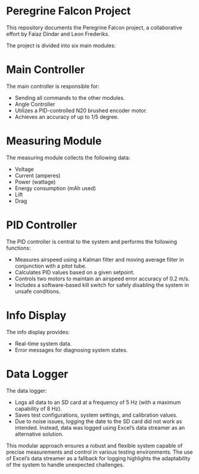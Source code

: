 # Peregrine Falcon Project

This repository documents the Peregrine Falcon project, a collaborative effort by Faiaz Dindar and Leon Frederiks.

The project is divided into six main modules:

# Main Controller
The main controller is responsible for:
- Sending all commands to the other modules.
- Angle Controller
- Utilizes a PID-controlled N20 brushed encoder motor.
- Achieves an accuracy of up to 1/5 degree.

# Measuring Module
The measuring module collects the following data:
- Voltage
- Current (amperes)
- Power (wattage)
- Energy consumption (mAh used)
- Lift
- Drag

# PID Controller
The PID controller is central to the system and performs the following functions:
- Measures airspeed using a Kalman filter and moving average filter in conjunction with a pitot tube.
- Calculates PID values based on a given setpoint.
- Controls two motors to maintain an airspeed error accuracy of 0.2 m/s.
- Includes a software-based kill switch for safely disabling the system in unsafe conditions.

# Info Display
The info display provides:
- Real-time system data.
- Error messages for diagnosing system states.

# Data Logger
The data logger:
- Logs all data to an SD card at a frequency of 5 Hz (with a maximum capability of 8 Hz).
- Saves test configurations, system settings, and calibration values.
- Due to noise issues, logging the date to the SD card did not work as intended. Instead, data was logged using Excel’s data streamer as an alternative solution.

This modular approach ensures a robust and flexible system capable of precise measurements and control in various testing environments. The use of Excel’s data streamer as a fallback for logging highlights the adaptability of the system to handle unexpected challenges.


 
